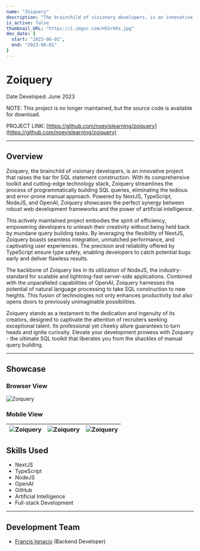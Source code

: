 ```yaml
---
name: "Zoiquery"
description: "The brainchild of visionary developers, is an innovative project that raises the bar for SQL statement construction."
is_active: false
thumbnail_URL: "https://i.imgur.com/HSSrH3s.jpg"
dev_date: {
  start: "2023-06-01",
  end: "2023-06-01"
}
---
```


# Zoiquery

Date Developed: June 2023

NOTE: This project is no longer maintained, but the source code is available for download.

PROJECT LINK: [https://github.com/noeyislearning/zoiquery](https://github.com/noeyislearning/zoiquery)

---

## Overview

Zoiquery, the brainchild of visionary developers, is an innovative project that raises the bar for SQL statement construction. With its comprehensive toolkit and cutting-edge technology stack, Zoiquery streamlines the process of programmatically building SQL queries, eliminating the tedious and error-prone manual approach. Powered by NextJS, TypeScript, NodeJS, and OpenAI, Zoiquery showcases the perfect synergy between robust web development frameworks and the power of artificial intelligence.

This actively maintained project embodies the spirit of efficiency, empowering developers to unleash their creativity without being held back by mundane query building tasks. By leveraging the flexibility of NextJS, Zoiquery boasts seamless integration, unmatched performance, and captivating user experiences. The precision and reliability offered by TypeScript ensure type safety, enabling developers to catch potential bugs early and deliver flawless results.

The backbone of Zoiquery lies in its utilization of NodeJS, the industry-standard for scalable and lightning-fast server-side applications. Combined with the unparalleled capabilities of OpenAI, Zoiquery harnesses the potential of natural language processing to take SQL construction to new heights. This fusion of technologies not only enhances productivity but also opens doors to previously unimaginable possibilities.

Zoiquery stands as a testament to the dedication and ingenuity of its creators, designed to captivate the attention of recruiters seeking exceptional talent. Its professional yet cheeky allure guarantees to turn heads and ignite curiosity. Elevate your development prowess with Zoiquery - the ultimate SQL toolkit that liberates you from the shackles of manual query building.

---

## Showcase

### Browser View

![Zoiquery](https://i.imgur.com/HSSrH3s.jpg)

### Mobile View

| ![Zoiquery](https://i.imgur.com/EPUQJWd.png) | ![Zoiquery](https://i.imgur.com/yDGUvIn.png) | ![Zoiquery](https://i.imgur.com/MTzOWTk.png) |
| --------------------------------------------- | --------------------------------------------- | --------------------------------------------- |

## Skills Used

- NextJS
- TypeScript
- NodeJS
- OpenAI
- GitHub
- Artificial Intelligence
- Full-stack Development

---

## Development Team

- [Francis Ignacio](https://www.linkedin.com/in/noeyislearning/) (Backend Developer)

